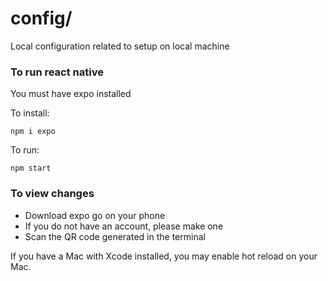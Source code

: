 # config/

Local configuration related to setup on local machine

### To run react native

You must have expo installed

To install:

```
npm i expo
```

To run:

```
npm start
```

### To view changes

- Download expo go on your phone
- If you do not have an account, please make one
- Scan the QR code generated in the terminal

If you have a Mac with Xcode installed, you may enable hot reload on your Mac.
